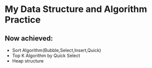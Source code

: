 # My Data Structure and Algorithm Practice

## Now achieved:
* Sort Algorithm(Bubble,Select,Insert,Quick)
* Top K Algorithm by Quick Select
* Heap structure
